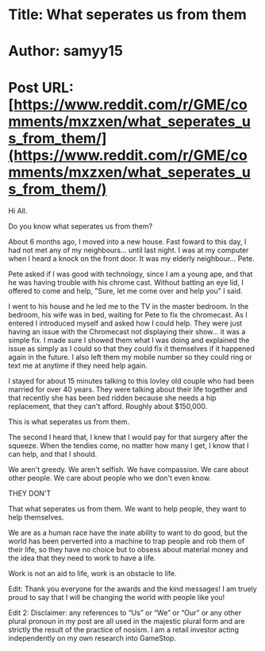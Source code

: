 # Title: What seperates us from them
# Author: samyy15
# Post URL: [https://www.reddit.com/r/GME/comments/mxzxen/what_seperates_us_from_them/](https://www.reddit.com/r/GME/comments/mxzxen/what_seperates_us_from_them/)


Hi All.

Do you know what seperates us from them?

About 6 months ago, I moved into a new house. Fast foward to this day, I had not met any of my neighbours... until last night. I was at my computer when I heard a knock on the front door. It was my elderly neighbour... Pete.

Pete asked if I was good with technology, since I am a young ape, and that he was having trouble with his chrome cast. Without batting an eye lid, I offered to come and help, "Sure, let me come over and help you" I said.

I went to his house and he led me to the TV in the master bedroom. In the bedroom, his wife was in bed, waiting for Pete to fix the chromecast. As I entered I introduced myself and asked how I could help. They were just having an issue with the Chromecast not displaying their show... it was a simple fix. I made sure I showed them what I was doing and explained the issue as simply as I could so that they could fix it themselves if it happened again in the future. I also left them my mobile number so they could ring or text me at anytime if they need help again.

I stayed for about 15 minutes talking to this lovley old couple who had been married for over 40 years. They were talking about their life together and that recently she has been bed ridden because she needs a hip replacement, that they can't afford. Roughly about $150,000.

This is what seperates us from them.

The second I heard that, I knew that I would pay for that surgery after the squeeze. When the tendies come, no matter how many I get, I know that I can help, and that I should.

We aren't greedy. We aren't selfish. We have compassion. We care about other people. We care about people who we don't even know.

THEY DON'T

That what seperates us from them. We want to help people, they want to help themselves.

We are as a human race have the inate ability to want to do good, but the world has been perverted into a machine to trap people and rob them of their life, so they have no choice but to obsess about material money and the idea that they need to work to have a life.

Work is not an aid to life, work is an obstacle to life.  

Edit: Thank you everyone for the awards and the kind messages! I am truely proud to say that I will be changing the world with people like you!

Edit 2: Disclaimer: any references to “Us” or “We” or  “Our” or any other plural pronoun in my post are all used in the majestic plural form and are strictly the result of the practice of nosism. I am a retail investor acting independently on my own research into GameStop.